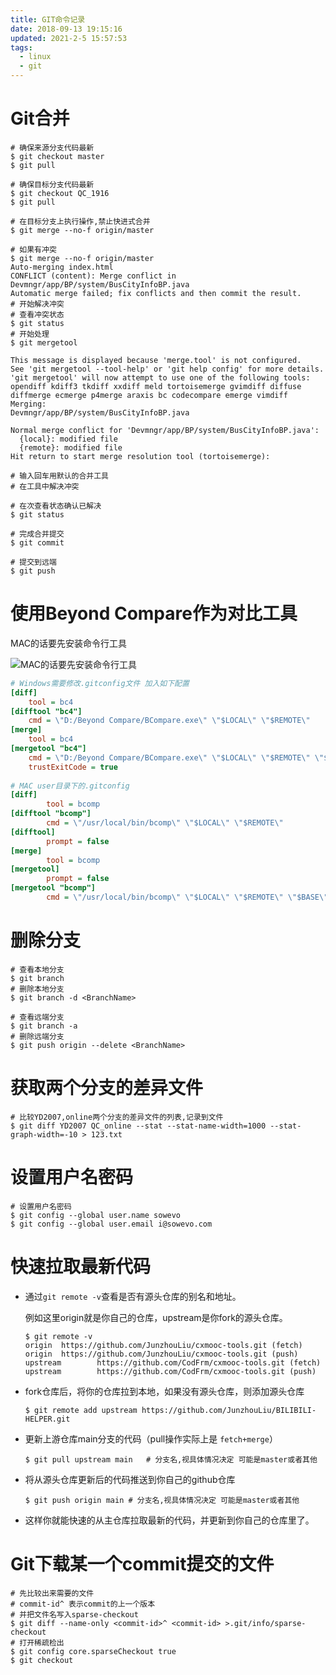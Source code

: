 ```yaml
---
title: GIT命令记录
date: 2018-09-13 19:15:16
updated: 2021-2-5 15:57:53
tags: 
  - linux
  - git
---
```


# Git合并

```shell
# 确保来源分支代码最新
$ git checkout master
$ git pull

# 确保目标分支代码最新
$ git checkout QC_1916
$ git pull

# 在目标分支上执行操作,禁止快进式合并
$ git merge --no-f origin/master

# 如果有冲突
$ git merge --no-f origin/master
Auto-merging index.html
CONFLICT (content): Merge conflict in Devmngr/app/BP/system/BusCityInfoBP.java
Automatic merge failed; fix conflicts and then commit the result.
# 开始解决冲突
# 查看冲突状态
$ git status
# 开始处理
$ git mergetool

This message is displayed because 'merge.tool' is not configured.
See 'git mergetool --tool-help' or 'git help config' for more details.
'git mergetool' will now attempt to use one of the following tools:
opendiff kdiff3 tkdiff xxdiff meld tortoisemerge gvimdiff diffuse diffmerge ecmerge p4merge araxis bc codecompare emerge vimdiff
Merging:
Devmngr/app/BP/system/BusCityInfoBP.java

Normal merge conflict for 'Devmngr/app/BP/system/BusCityInfoBP.java':
  {local}: modified file
  {remote}: modified file
Hit return to start merge resolution tool (tortoisemerge):

# 输入回车用默认的合并工具
# 在工具中解决冲突

# 在次查看状态确认已解决
$ git status

# 完成合并提交
$ git commit

# 提交到远端
$ git push
```

# 使用Beyond Compare作为对比工具

MAC的话要先安装命令行工具

![MAC的话要先安装命令行工具](https://up.sowevo.com/img/20201203152302.png)

```ini
# Windows需要修改.gitconfig文件 加入如下配置
[diff]
	tool = bc4
[difftool "bc4"]
	cmd = \"D:/Beyond Compare/BCompare.exe\" \"$LOCAL\" \"$REMOTE\"
[merge]
	tool = bc4
[mergetool "bc4"]
	cmd = \"D:/Beyond Compare/BCompare.exe\" \"$LOCAL\" \"$REMOTE\" \"$BASE\" \"$MERGED\"
	trustExitCode = true
	
# MAC user目录下的.gitconfig
[diff]
        tool = bcomp
[difftool "bcomp"]
        cmd = \"/usr/local/bin/bcomp\" \"$LOCAL\" \"$REMOTE\"
[difftool]
        prompt = false
[merge]
        tool = bcomp
[mergetool]
        prompt = false
[mergetool "bcomp"]
        cmd = \"/usr/local/bin/bcomp\" \"$LOCAL\" \"$REMOTE\" \"$BASE\" \"$MERGED\"
```

# 删除分支

```shell
# 查看本地分支
$ git branch
# 删除本地分支
$ git branch -d <BranchName>

# 查看远端分支
$ git branch -a
# 删除远端分支
$ git push origin --delete <BranchName>
```

# 获取两个分支的差异文件

```shell
# 比较YD2007,online两个分支的差异文件的列表,记录到文件
$ git diff YD2007 QC_online --stat --stat-name-width=1000 --stat-graph-width=-10 > 123.txt
```

# 设置用户名密码

```shell
# 设置用户名密码
$ git config --global user.name sowevo
$ git config --global user.email i@sowevo.com
```

# 快速拉取最新代码

- 通过`git remote -v`查看是否有源头仓库的别名和地址。

  例如这里origin就是你自己的仓库，upstream是你fork的源头仓库。

  ```shell
  $ git remote -v
  origin  https://github.com/JunzhouLiu/cxmooc-tools.git (fetch)
  origin  https://github.com/JunzhouLiu/cxmooc-tools.git (push)
  upstream        https://github.com/CodFrm/cxmooc-tools.git (fetch)
  upstream        https://github.com/CodFrm/cxmooc-tools.git (push)
  ```

- fork仓库后，将你的仓库拉到本地，如果没有源头仓库，则添加源头仓库

  ```shell
  $ git remote add upstream https://github.com/JunzhouLiu/BILIBILI-HELPER.git
  ```

- 更新上游仓库main分支的代码（pull操作实际上是 `fetch+merge`）

  ```shell
  $ git pull upstream main   # 分支名,视具体情况决定 可能是master或者其他
  ```

- 将从源头仓库更新后的代码推送到你自己的github仓库

  ```shell
  $ git push origin main # 分支名,视具体情况决定 可能是master或者其他
  ```

- 这样你就能快速的从主仓库拉取最新的代码，并更新到你自己的仓库里了。

# Git下载某一个commit提交的文件

```shell
# 先比较出来需要的文件   
# commit-id^ 表示commit的上一个版本
# 并把文件名写入sparse-checkout
$ git diff --name-only <commit-id>^ <commit-id> >.git/info/sparse-checkout
# 打开稀疏检出
$ git config core.sparseCheckout true
$ git checkout
```